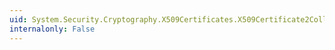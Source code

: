 ```yaml
---
uid: System.Security.Cryptography.X509Certificates.X509Certificate2Collection.Find(System.Security.Cryptography.X509Certificates.X509FindType,System.Object,System.Boolean)
internalonly: False
---
```

